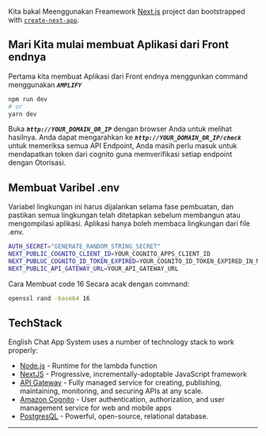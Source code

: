 Kita bakal Meenggunakan Freamework [Next.js](https://nextjs.org/) project dan bootstrapped with [`create-next-app`](https://github.com/vercel/next.js/tree/canary/packages/create-next-app).

## Mari Kita mulai membuat Aplikasi dari Front endnya

Pertama kita membuat Aplikasi dari Front endnya menggunkan command menggunakan ***`AMPLIFY`***

```bash
npm run dev
# or
yarn dev
```

Buka ***`http://YOUR_DOMAIN_OR_IP`*** dengan browser Anda untuk melihat hasilnya. Anda dapat mengarahkan ke ***`http://YOUR_DOMAIN_OR_IP/check`*** untuk memeriksa semua API Endpoint, Anda masih perlu masuk untuk mendapatkan token dari cognito guna memverifikasi setiap endpoint dengan Otorisasi.

## Membuat Varibel .env
Variabel lingkungan ini harus dijalankan selama fase pembuatan, dan pastikan semua lingkungan telah ditetapkan sebelum membangun atau mengompilasi aplikasi. Aplikasi hanya boleh membaca lingkungan dari file .env.

```sh
AUTH_SECRET="GENERATE_RANDOM_STRING_SECRET"
NEXT_PUBLIC_COGNITO_CLIENT_ID=YOUR_COGNITO_APPS_CLIENT_ID
NEXT_PUBLUC_COGNITO_ID_TOKEN_EXPIRED=YOUR_COGNITO_ID_TOKEN_EXPIRED_IN_MINUTES
NEXT_PUBLIC_API_GATEWAY_URL=YOUR_API_GATEWAY_URL
```

Cara Membuat code 16 Secara acak dengan command:
```sh
openssl rand -base64 16
```
## TechStack

English Chat App System uses a number of technology stack to work properly:
- [Node.js](https://nodejs.org/) - Runtime for the lambda function
- [NextJS](https://nextjs.org/) - Progressive, incrementally-adoptable JavaScript framework
- [API Gateway](https://aws.amazon.com/api-gateway/) - Fully managed service for creating, publishing, maintaining, monitoring, and securing APIs at any scale.
- [Amazon Cognito](https://aws.amazon.com/pm/cognito/) - User authentication, authorization, and user management service for web and mobile apps
- [PostgresQL](https://www.postgresql.org) - Powerful, open-source, relational database.

<hr>

